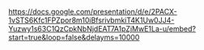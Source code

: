 https://docs.google.com/presentation/d/e/2PACX-1vSTS6Kfc1FPZpor8m10iBfsrivbmkiT4K1Uw0JJ4-Yuzwy1s63C1QzCpkNbNjdEAT7A1pZjMwE1La-u/embed?start=true&loop=false&delayms=10000
